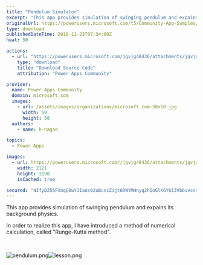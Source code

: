 ```yaml
---
title: "Pendulum Simulator"
excerpt: "This app provides simulation of swinging pendulum and expains its background physics. In order to realize this app, I have introduced a method of"
originalUrl: https://powerusers.microsoft.com/t5/Community-App-Samples/Pendulum-Simulator/td-p/183547
type: download
publishedDateTime: 2018-11-23T07:34:00Z
heat: 50

actions:
  - url: "https://powerusers.microsoft.com/jgvjg48436/attachments/jgvjg48436/AppFeedbackGallery/46/2/PendulumSimulator.msapp"
    type: "download"
    title: "Download Source Code"
    attribution: "Power Apps Community"

provider:
  name: Power Apps Community
  domain: microsoft.com
  images:
    - url: /assets/images/organizations/microsoft.com-50x50.jpg
      width: 50
      height: 50
  authors:
    - name: h-nagao

topics:
  - Power Apps

images:
  - url: https://powerusers.microsoft.com//jgvjg48436/attachments/jgvjg48436/AppFeedbackGallery/46/1/%E3%82%B5%E3%83%A0%E3%83%8D%E3%82%A4%E3%83%AB.PNG
    width: 2121
    height: 1190
    isCached: true

secured: "NIfyD255FXnqQ0wYJIaos02uBuscZijt6RWYMHnyq2hIoGlXGY6i3Vbbvvcs4qA02FbxOs0V2sTf+BUQ/1S1OoqEv2UP99ongrGiQqv76MrprADMJnHpwDLzthiTLiIHkPDXCkaZL9a79bvu30z2dAc9MKcB4qgul1sSuLgVUymvHJU4U895hF/+0Nf5efce27NCBPfRilnqLv0h+xtiYHadipwcWpwHOfhB/XuXCdtR/DT428tIDQLdC8j4Q4/E+8iZae4UDP7nFmhr2gW2mB2xkl5WT+5kNSGUq91B3x/Gw10US4Wi9liEneuunQ3RS+bgwu8k86JCfTC3TFgvjosOSSraCj7t/z0FQSceLSGd/q3OjAabROk16CybMfvFb2yW1Gf/uAbUZXtC286UvDt8tSPNUnqbIj6/G225oOroQRD7YWdiLMkcfK+pLpd3;vd8hXGyQIvwDGHrPjLws2w=="
---
```

<p>This app provides simulation of swinging pendulum and expains its background physics.</p><p>In order to realize this app, I have introduced a method of numerical calculation, called "Runge-Kutta method".</p><p>&nbsp;</p><p><span class="lia-inline-image-display-wrapper lia-image-align-inline" image-alt="pendulum.png" style="width: 400px;"><img src="https://powerusers.microsoft.com/t5/image/serverpage/image-id/43042i4841B3B75078C691/image-size/medium?v=1.0&amp;px=400" title="pendulum.png" alt="pendulum.png" li-image-url="https://powerusers.microsoft.com/t5/image/serverpage/image-id/43042i4841B3B75078C691?v=1.0" li-image-display-id="'43042i4841B3B75078C691'" li-message-uid="'183547'" li-messages-message-image="true" li-bindable="" class="lia-media-image" tabindex="0" li-bypass-lightbox-when-linked="true" li-use-hover-links="false"></span><span class="lia-inline-image-display-wrapper lia-image-align-inline" image-alt="lesson.png" style="width: 400px;"><img src="https://powerusers.microsoft.com/t5/image/serverpage/image-id/43043iCEA64BC5117B7126/image-size/medium?v=1.0&amp;px=400" title="lesson.png" alt="lesson.png" li-image-url="https://powerusers.microsoft.com/t5/image/serverpage/image-id/43043iCEA64BC5117B7126?v=1.0" li-image-display-id="'43043iCEA64BC5117B7126'" li-message-uid="'183547'" li-messages-message-image="true" li-bindable="" class="lia-media-image" tabindex="0" li-bypass-lightbox-when-linked="true" li-use-hover-links="false"></span></p>

